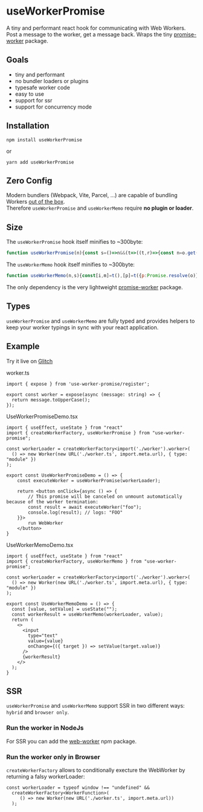 # useWorkerPromise

A tiny and performant react hook for communicating with Web Workers. Post a message to the worker, get a message back. Wraps the tiny [promise-worker](https://www.npmjs.com/package/promise-worker) package.

## Goals

 - tiny and performant
 - no bundler loaders or plugins
 - typesafe worker code
 - easy to use
 - support for ssr
 - support for concurrency mode

## Installation

```
npm install useWorkerPromise
```

or

```
yarn add useWorkerPromise
```

## Zero Config

Modern bundlers (Webpack, Vite, Parcel, ...) are capable of bundling Workers [out of the box](https://webpack.js.org/guides/web-workers/).  
Therefore `useWorkerPromise` and `useWorkerMemo` require **no plugin or loader**.

## Size

The `useWorkerPromise` hook itself minifies to ~300byte: 

```js
function useWorkerPromise(n){const s=()=>n&&(t=>((t,r)=>{const n=o.get(t);if(n)return n;const s=r(),i=new e(s),c=[s,i.postMessage.bind(i)];return o.set(t,c),c})(i,n)[1](t)),[i,c]=r(s);return t((()=>c(s)),[n]),t((()=>()=>(e=>{const t=o.get(e);o.delete(e),t&&t[0].terminate()})(i)),[i]),i}
```

The `useWorkerMemo` hook itself minifies to ~300byte: 

```js
function useWorkerMemo(n,s){const[i,m]=t(),[p]=t({p:Promise.resolve(o)});return e((()=>{if(!n)return;const e=n();return p.r||(p.r=new r(e)),()=>{p.r=void 0,e.terminate()}}),[n]),e((()=>{const{r:r}=p;let e=!0;if(r)return p.p=p.p.then((t=>e?t!==o&&m(t)||r.postMessage(s).then((r=>e&&m(r)||r)):t)),()=>{e=!1}}),[s]),i}
```

The only dependency is the very lightweight [promise-worker](https://www.npmjs.com/package/promise-worker) package.

## Types

`useWorkerPromise` and `useWorkerMemo` are fully typed and provides helpers to keep your worker typings in sync with your react application.

## Example

Try it live on [Glitch](https://glitch.com/edit/#!/zinc-acute-train)

worker.ts
```tsx
import { expose } from 'use-worker-promise/register';

export const worker = expose(async (message: string) => {
  return message.toUpperCase();
});
```

UseWorkerPromiseDemo.tsx
```tsx
import { useEffect, useState } from "react"
import { createWorkerFactory, useWorkerPromise } from "use-worker-promise";

const workerLoader = createWorkerFactory<import('./worker').worker>(
  () => new Worker(new URL('./worker.ts', import.meta.url), { type: "module" })
);

export const UseWorkerPromiseDemo = () => {
    const executeWorker = useWorkerPromise(workerLoader);

    return <button onClick={async () => {
        // This promise will be canceled on unmount automatically because of the worker termination:
        const result = await executeWorker("foo");
        console.log(result); // logs: "FOO"
    }}>
        run WebWorker
    </button>
}
```

UseWorkerMemoDemo.tsx
```tsx
import { useEffect, useState } from "react"
import { createWorkerFactory, useWorkerMemo } from "use-worker-promise";

const workerLoader = createWorkerFactory<import('./worker').worker>(
  () => new Worker(new URL('./worker.ts', import.meta.url), { type: "module" })
);

export const UseWorkerMemoDemo = () => {
  const [value, setValue] = useState("");
  const workerResult = useWorkerMemo(workerLoader, value);
  return (
    <>
      <input
        type="text"
        value={value}
        onChange={({ target }) => setValue(target.value)}
      />
      {workerResult}
    </>
  );
}
```

## SSR

`useWorkerPromise` and `useWorkerMemo` support SSR in two different ways: `hybrid` and `browser only`.

### Run the worker in NodeJs

For SSR you can add the [web-worker](https://www.npmjs.com/package/web-worker) npm package.

### Run the worker only in Browser

`createWorkerFactory` allows to conditionally execture the WebWorker by returning a falsy workerLoader:

```tsx
const workerLoader = typeof window !== "undefined" && 
  createWorkerFactory<WorkerFunction>(
     () => new Worker(new URL('./worker.ts', import.meta.url))
  );
```